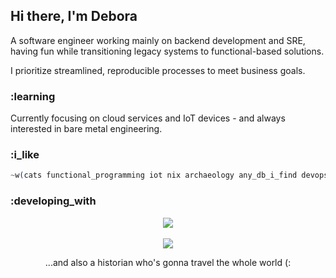 ## Hi there, I'm Debora

<p>A software engineer working mainly on backend development and SRE, having fun while transitioning legacy systems to functional-based solutions.</p>
<p>I prioritize streamlined, reproducible processes to meet business goals.</p>

### :learning

<p>Currently focusing on cloud services and IoT devices - and always interested in bare metal engineering.</p>

### :i_like

```elixir
~w(cats functional_programming iot nix archaeology any_db_i_find devops cosmos djent software_reliability history rpg cloud)
```
  
### :developing_with

<div align="center"><img src="https://github-readme-stats.vercel.app/api/top-langs/?username=debora-be&&show_icons=true&hide_title=true&theme=radical&layout=compact&hide_border=true&border_radius=30&langs_count=15&exclude_repo=Analyseroom&hide=c%2B%2B,dart,html,css,javascript" align="center" /></div>
<br>
<div align="center"><img src="https://i.ibb.co/5ktwzFZ/who-1.png" align="center" style="max-width:242px;" /></div>    

<div align="center"><p>...and also a historian who's gonna travel the whole world (:</p></div>
